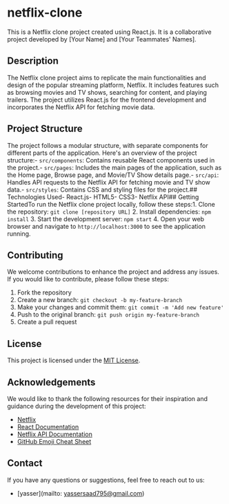 # netflix-clone

This is a Netflix clone project created using React.js. It is a collaborative project developed by [Your Name] and [Your Teammates' Names].

## Description

The Netflix clone project aims to replicate the main functionalities and design of the popular streaming platform, Netflix. It includes features such as browsing movies and TV shows, searching for content, and playing trailers. The project utilizes React.js for the frontend development and incorporates the Netflix API for fetching movie data.

## Project Structure

The project follows a modular structure, with separate components for different parts of the application. Here's an overview of the project structure:- `src/components`: Contains reusable React components used in the project.- `src/pages`: Includes the main pages of the application, such as the Home page, Browse page, and Movie/TV Show details page.- `src/api`: Handles API requests to the Netflix API for fetching movie and TV show data.- `src/styles`: Contains CSS and styling files for the project.## Technologies Used- React.js- HTML5- CSS3- Netflix API## Getting StartedTo run the Netflix clone project locally, follow these steps:1. Clone the repository: `git clone [repository URL]`
2. Install dependencies: `npm install`
3. Start the development server: `npm start`
4. Open your web browser and navigate to `http://localhost:3000` to see the application running.

## Contributing

We welcome contributions to enhance the project and address any issues. If you would like to contribute, please follow these steps:

1. Fork the repository
2. Create a new branch: `git checkout -b my-feature-branch`
3. Make your changes and commit them: `git commit -m 'Add new feature'`
4. Push to the original branch: `git push origin my-feature-branch`
5. Create a pull request

## License

This project is licensed under the [MIT License](LICENSE).

## Acknowledgements

We would like to thank the following resources for their inspiration and guidance during the development of this project:

- [Netflix](https://www.netflix.com/)
- [React Documentation](https://reactjs.org/docs)
- [Netflix API Documentation](https://developer.netflix.com/docs)
- [GitHub Emoji Cheat Sheet](https://github.com/ikatyang/emoji-cheat-sheet)

## Contact

If you have any questions or suggestions, feel free to reach out to us:

- [yasser](mailto: yassersaad795@gmail.com)


